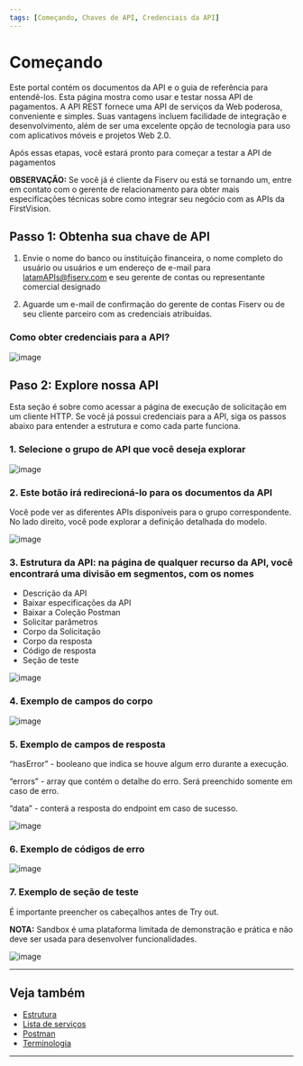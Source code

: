 ```yaml
---
tags: [Começando, Chaves de API, Credenciais da API]
---
```


# Começando

Este portal contém os documentos da API e o guia de referência para entendê-los. Esta página mostra como usar e testar nossa API de pagamentos. A API REST fornece uma API de serviços da Web poderosa, conveniente e simples. Suas vantagens incluem facilidade de integração e desenvolvimento, além de ser uma excelente opção de tecnologia para uso com aplicativos móveis e projetos Web 2.0.

Após essas etapas, você estará pronto para começar a testar a API de pagamentos

**OBSERVAÇÃO:** Se você já é cliente da Fiserv ou está se tornando um, entre em contato com o gerente de relacionamento para obter mais especificações técnicas sobre como integrar seu negócio com as APIs da FirstVision.

## Passo 1: Obtenha sua chave de API

1. Envie o nome do banco ou instituição financeira, o nome completo do usuário ou usuários e um endereço de e-mail para <latamAPIs@fiserv.com> e seu gerente de contas ou representante comercial designado

2. Aguarde um e-mail de confirmação do gerente de contas Fiserv ou de seu cliente parceiro com as credenciais atribuídas.

### Como obter credenciais para a API?

![image](https://user-images.githubusercontent.com/111396588/223824102-ee737d0e-462a-44ef-b4aa-eb5d0d062f23.png)

## Paso 2: Explore nossa API

Esta seção é sobre como acessar a página de execução de solicitação em um cliente HTTP. Se você já possui credenciais para a API, siga os passos abaixo para entender a estrutura e como cada parte funciona.

### 1. Selecione o grupo de API que você deseja explorar

![image](https://user-images.githubusercontent.com/111396588/223824143-0d2577da-4e91-476d-821e-9c665dd01457.png)

### 2. Este botão irá redirecioná-lo para os documentos da API

Você pode ver as diferentes APIs disponíveis para o grupo correspondente. No lado direito, você pode explorar a definição detalhada do modelo.

![image](https://user-images.githubusercontent.com/111396588/223824184-806af113-9dbe-4a01-808a-24cdff61630f.png)

### 3. Estrutura da API: na página de qualquer recurso da API, você encontrará uma divisão em segmentos, com os nomes

- Descrição da API
- Baixar especificações da API
- Baixar a Coleção Postman
- Solicitar parâmetros
- Corpo da Solicitação
- Corpo da resposta
- Código de resposta
- Seção de teste

![image](https://user-images.githubusercontent.com/111396588/223824217-3d03cb76-1bb1-4ea3-bde3-e40f939a64f8.png)

### 4. Exemplo de campos do corpo

![image](https://user-images.githubusercontent.com/111396588/223824246-d2174d9c-9d0a-4e1b-a287-2ba18d02514d.png)

### 5. Exemplo de campos de resposta

“hasError” - booleano que indica se houve algum erro durante a execução.

“errors” - array que contém o detalhe do erro. Será preenchido somente em caso de erro.

“data” - conterá a resposta do endpoint em caso de sucesso.

![image](https://user-images.githubusercontent.com/111396588/223824287-f11215ff-a306-4522-ad54-9c254e24dd5b.png)

### 6. Exemplo de códigos de erro

![image](https://user-images.githubusercontent.com/111396588/223824322-689bbbd6-c8b5-4d85-8f14-70fb6a7bf91e.png)

### 7. Exemplo de seção de teste

É importante preencher os cabeçalhos antes de Try out.

**NOTA:** Sandbox é uma plataforma limitada de demonstração e prática e não deve ser usada para desenvolver funcionalidades.

![image](https://user-images.githubusercontent.com/111396588/223824344-69875caf-2cae-4b95-bac5-1b8d715bef43.png)

---

## Veja também

- [Estrutura](?path=docs/português/começando/estrutura.md)
- [Lista de serviços](?path=docs/português/começando/lista-serviços.md.md)
- [Postman](?path=docs/português/começando/postman.md)
- [Terminologia](?path=docs/português/começando/terminologia.md)

---

